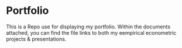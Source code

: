 # Portfolio

This is a Repo use for displaying my portfolio. Within the documents attached, you can find the file links to both my eempirical econometric projects & presentations.
